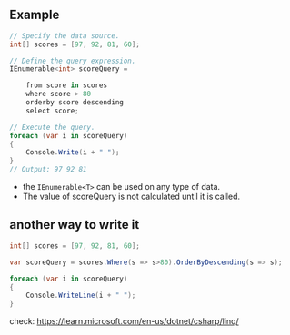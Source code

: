 ## Example
```C#
// Specify the data source.
int[] scores = [97, 92, 81, 60];

// Define the query expression.
IEnumerable<int> scoreQuery =

	from score in scores
	where score > 80
	orderby score descending
	select score;

// Execute the query.
foreach (var i in scoreQuery)
{
	Console.Write(i + " ");
}
// Output: 97 92 81
```

- the `IEnumerable<T>` can be used on any type of data.
- The value of scoreQuery is not calculated until it is called.

## another way to write it
```C#
int[] scores = [97, 92, 81, 60];

var scoreQuery = scores.Where(s => s>80).OrderByDescending(s => s);

foreach (var i in scoreQuery)
{
	Console.WriteLine(i + " ");
}
```

check: https://learn.microsoft.com/en-us/dotnet/csharp/linq/